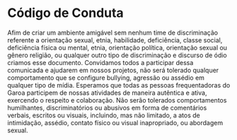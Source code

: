 # Código de Conduta
Afim de criar um ambiente amigável sem nenhum time de discriminação referente a orientação sexual, etnia, habilidade, deficiência, classe social, deficiência física ou mental, etnia, orientação política, orientação sexual ou gênero religião, ou qualquer outro tipo de discriminação e discurso de ódio criamos esse documento.
Convidamos todos a participar dessa comunicada e ajudarem em nossos projetos, não será tolerado qualquer comportamento que se configure bullying, agressão ou assédio em qualquer tipo de mídia.
Esperamos que todas as pessoas frequentadoras do Garoa participem de nossas atividades de maneira autêntica e ativa, exercendo o respeito e colaboração. Não serão tolerados comportamentos humilhantes, discriminatórios ou abusivos em forma de comentários verbais, escritos ou visuais, incluindo, mas não limitado, a atos de intimidação, assédio, contato físico ou visual inapropriado, ou abordagem sexual.
